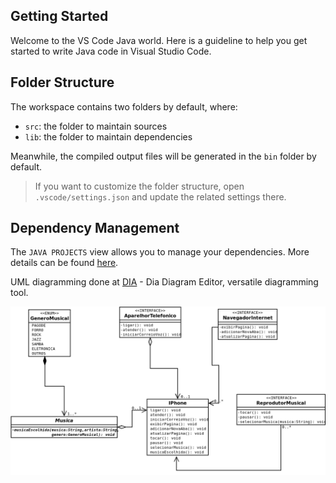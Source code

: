 ## Getting Started

Welcome to the VS Code Java world. Here is a guideline to help you get started to write Java code in Visual Studio Code.

## Folder Structure

The workspace contains two folders by default, where:

- `src`: the folder to maintain sources
- `lib`: the folder to maintain dependencies

Meanwhile, the compiled output files will be generated in the `bin` folder by default.

> If you want to customize the folder structure, open `.vscode/settings.json` and update the related settings there.

## Dependency Management

The `JAVA PROJECTS` view allows you to manage your dependencies. More details can be found [here](https://github.com/microsoft/vscode-java-dependency#manage-dependencies).

UML diagramming done at [DIA](https://wiki.gnome.org/Apps/Dia) - Dia Diagram Editor, versatile diagramming tool.

<div style="display: flex;" align="center">
  <img src="uml/iPhone_UML.png" alt="dia_uml">
</div>
